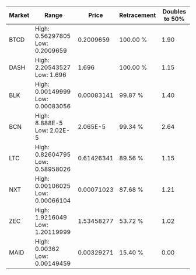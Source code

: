 | Market | Range | Price| Retracement | Doubles to 50% |
| --- | --- | --- | --- | --- |
| BTCD | High: 0.56297805<br />Low: 0.2009659 | 0.2009659 | 100.00 % | 1.90 |
| DASH | High: 2.20543527<br />Low: 1.696 | 1.696 | 100.00 % | 1.15 |
| BLK | High: 0.00149999<br />Low: 0.00083056 | 0.00083141 | 99.87 % | 1.40 |
| BCN | High: 8.888E-5<br />Low: 2.02E-5 | 2.065E-5 | 99.34 % | 2.64 |
| LTC | High: 0.82604795<br />Low: 0.58958026 | 0.61426341 | 89.56 % | 1.15 |
| NXT | High: 0.00106025<br />Low: 0.00066104 | 0.00071023 | 87.68 % | 1.21 |
| ZEC | High: 1.9216049<br />Low: 1.20119999 | 1.53458277 | 53.72 % | 1.02 |
| MAID | High: 0.00362<br />Low: 0.00149459 | 0.00329271 | 15.40 % | 0.00 |
